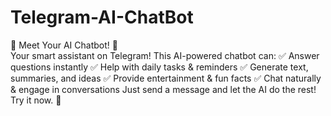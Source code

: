 # Telegram-AI-ChatBot
🚀 Meet Your AI Chatbot! 🤖  
Your smart assistant on Telegram! This AI-powered chatbot can: 
✅ Answer questions instantly 
✅ Help with daily tasks &amp; reminders 
✅ Generate text, summaries, and ideas 
✅ Provide entertainment &amp; fun facts 
✅ Chat naturally &amp; engage in conversations  Just send a message and let the AI do the rest! Try it now. 🎉
